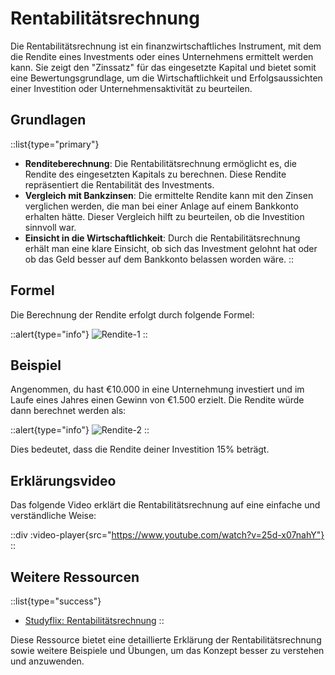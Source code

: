 # Rentabilitätsrechnung

Die Rentabilitätsrechnung ist ein finanzwirtschaftliches Instrument, mit dem die Rendite eines Investments oder eines Unternehmens ermittelt werden kann. Sie zeigt den "Zinssatz" für das eingesetzte Kapital und bietet somit eine Bewertungsgrundlage, um die Wirtschaftlichkeit und Erfolgsaussichten einer Investition oder Unternehmensaktivität zu beurteilen.

## Grundlagen

::list{type="primary"}
- **Renditeberechnung**: Die Rentabilitätsrechnung ermöglicht es, die Rendite des eingesetzten Kapitals zu berechnen. Diese Rendite repräsentiert die Rentabilität des Investments.
- **Vergleich mit Bankzinsen**: Die ermittelte Rendite kann mit den Zinsen verglichen werden, die man bei einer Anlage auf einem Bankkonto erhalten hätte. Dieser Vergleich hilft zu beurteilen, ob die Investition sinnvoll war.
- **Einsicht in die Wirtschaftlichkeit**: Durch die Rentabilitätsrechnung erhält man eine klare Einsicht, ob sich das Investment gelohnt hat oder ob das Geld besser auf dem Bankkonto belassen worden wäre.
::

## Formel

Die Berechnung der Rendite erfolgt durch folgende Formel:

::alert{type="info"}
![Rendite-1](https://fachinformatiker.site/img/rendite-1.png)
::

## Beispiel

Angenommen, du hast €10.000 in eine Unternehmung investiert und im Laufe eines Jahres einen Gewinn von €1.500 erzielt. Die Rendite würde dann berechnet werden als:

::alert{type="info"}
![Rendite-2](https://fachinformatiker.site/img/rendite-2.png)
::

Dies bedeutet, dass die Rendite deiner Investition 15% beträgt.

## Erklärungsvideo

Das folgende Video erklärt die Rentabilitätsrechnung auf eine einfache und verständliche Weise:

::div
  :video-player{src="https://www.youtube.com/watch?v=25d-x07nahY"}
::

## Weitere Ressourcen

::list{type="success"}
- [Studyflix: Rentabilitätsrechnung](https://studyflix.de/wirtschaft/rentabilitatsrechnung-1030)
::

Diese Ressource bietet eine detaillierte Erklärung der Rentabilitätsrechnung sowie weitere Beispiele und Übungen, um das Konzept besser zu verstehen und anzuwenden.
